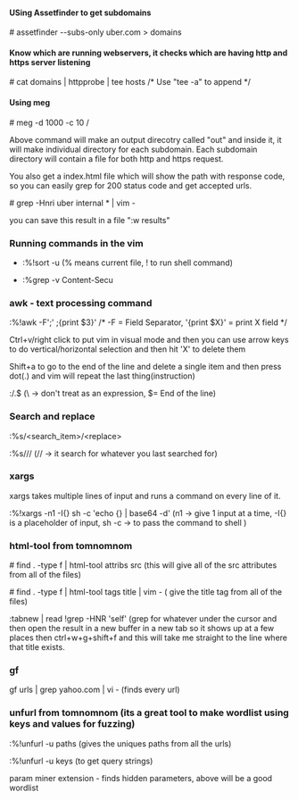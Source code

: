 #### USing Assetfinder to get subdomains

\# assetfinder --subs-only uber.com > domains

#### Know which are running webservers, it checks which are having http and https server listening
 
\# cat domains | httpprobe | tee hosts                      /\* Use "tee -a" to append \*/

#### Using meg

\# meg -d 1000 -c 10 /

Above command will make an output direcotry called "out" and inside it, it will make individual directory for each subdomain.
Each subdomain directory will contain a file for both http and https request.

You also get a index.html file which will show the path with response code, so you can easily grep for 200 status code and get accepted urls.

\# grep -Hnri uber internal * | vim -

you can save this result in a file ":w results" 

### Running commands in the vim

- :%!sort -u                     (% means current file, ! to run shell command)

- :%grep -v Content-Secu

### awk - text processing command

:%!awk -F';' ;{print $3}'                       /\* -F = Field Separator, '{print $X}' = print X field \*/

Ctrl+v/right click       to put vim in visual mode and then you can use arrow keys to do vertical/horizontal selection and then hit 'X' to delete them

Shift+a  to go to the end of the line
and delete a single item and then press dot(.) and vim will repeat the last thing(instruction)

:/\.$                        (\ -> don't treat as an expression, $= End of the line)

### Search and replace

:%s/\<search\_item\>/\<replace\>

:%s///                         (// -> it search for whatever you last searched for)

### xargs

xargs takes multiple lines of input and runs a command on every line of it.

:%!xargs -n1 -I{} sh -c 'echo {} | base64 -d'                           (n1 -> give 1 input at a time, -I{} is a placeholder of input, sh -c -> to pass the command to shell )

### html-tool from tomnomnom

\# find . -type f | html-tool attribs src                   (this will give all of the src attributes from all of the files)

\# find . -type f | html-tool tags title | vim -          ( give the title tag from all of the files)

:tabnew | read !grep -HNR 'self'                      (grep for whatever under the cursor and then open the result in a new buffer in a new tab so it shows up at a few places then ctrl+w+g+shift+f and this will take me straight to the line where that title exists.

### gf

gf urls | grep yahoo.com | vi -                   (finds every url)

### unfurl from tomnomnom                     (its a great tool to make wordlist using keys and values for fuzzing)

:%!unfurl -u paths                         (gives the uniques paths from all the urls)

:%!unfurl -u keys                          (to get query strings)

param miner extension - finds hidden parameters, above will be a good wordlist




